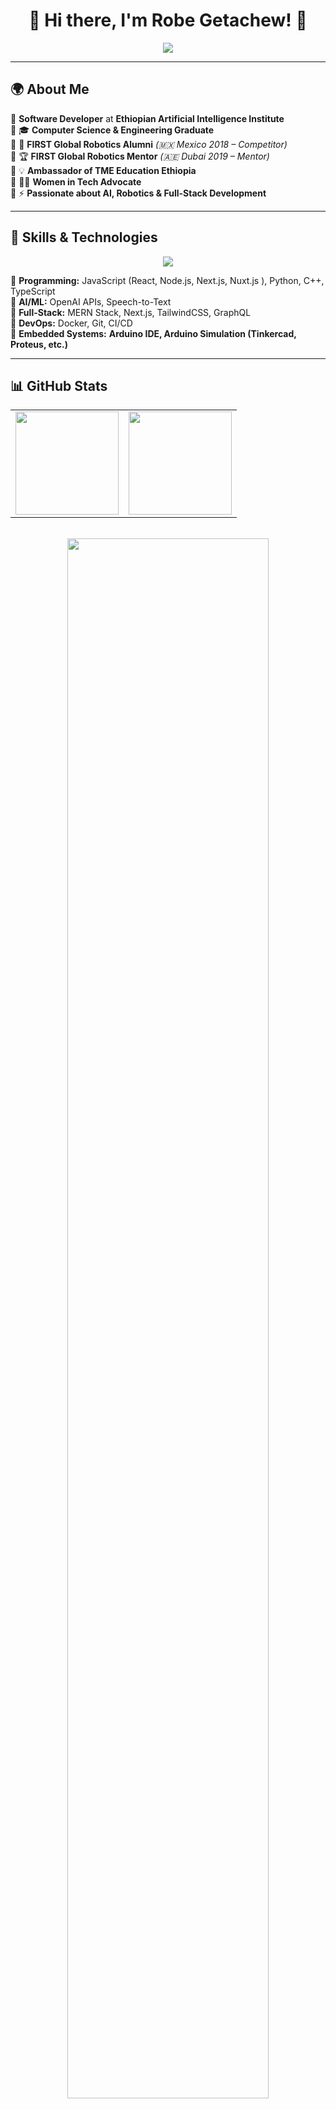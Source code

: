 <h1 align="center">🚀 Hi there, I'm Robe Getachew! 👋</h1>

<div align="center">
  <img src="https://readme-typing-svg.herokuapp.com?font=Fira+Code&weight=600&pause=1000&color=F72585&center=true&width=600&lines=Software+Developer+🚀;AI+%7C+Robotics+%7C+Full-Stack+Engineer;FIRST+Global+Alumni+(Mexico+2018);Mentor+%40+FIRST+Global+Dubai+2019;Women+in+Tech+%7C+TME+Education+Ambassador;Software+Developer+%40+Ethiopian+AI+Institute" />
</div>

---

## 🌍 **About Me**  

🔹 **Software Developer** at **Ethiopian Artificial Intelligence Institute**  
🔹 🎓 **Computer Science & Engineering Graduate**  
🔹 🤖 **FIRST Global Robotics Alumni** *(🇲🇽 Mexico 2018 – Competitor)*  
🔹 🏆 **FIRST Global Robotics Mentor** *(🇦🇪 Dubai 2019 – Mentor)*  
🔹 💡 **Ambassador of TME Education Ethiopia**  
🔹 👩‍💻 **Women in Tech Advocate**  
🔹 ⚡ **Passionate about AI, Robotics & Full-Stack Development**  

---

## 🚀 **Skills & Technologies**  

<div align="center">
  <img src="https://skillicons.dev/icons?i=js,ts,react,nodejs,graphql,tailwind,nextjs,python,cpp,docker,git,figma,arduino" />
</div>

🔹 **Programming:** JavaScript (React, Node.js, Next.js, Nuxt.js ), Python, C++, TypeScript  
🔹 **AI/ML:** OpenAI APIs, Speech-to-Text  
🔹 **Full-Stack:** MERN Stack, Next.js, TailwindCSS, GraphQL  
🔹 **DevOps:** Docker, Git, CI/CD  
🔹 **Embedded Systems:** **Arduino IDE, Arduino Simulation (Tinkercad, Proteus, etc.)**  

---

## 📊 **GitHub Stats**  

<div align="center">
  <table>
    <tr>
      <td align="center">
        <img src="https://github-readme-stats.vercel.app/api?username=robegetachew&show_icons=true&theme=radical" height="165"/>
      </td>
      <td align="center">
        <img src="https://github-readme-streak-stats.herokuapp.com/?user=robegetachew&theme=radical" height="165"/>
      </td>
    </tr>
  </table>
  
  <br>
  
  <img src="https://github-profile-trophy.vercel.app/?username=robegetachew&theme=dracula&margin-w=5&no-frame=true" width="80%"/>
</div>



---

## 🌟 **Featured Projects (Participated In)**  

🚀 **[Project Management System (React & Node.js)](#)**  
🏗 **[Construction Company Portfolio (React, TailwindCSS, Node.js)](#)**  
🤖 **[Arduino-Based Robotics Project](#)**  
🛒 **[MERN Shopping System (GraphQL, TypeScript)](#)**  
🎓 **[E-learning System (React & Node.js)](#)**  

---

## 📞 **Let's Connect**  

📧 **Email:** [robegetachew12@gmail.com](mailto:robegetachew12@gmail.com)  
📱 **Phone:** **+251 945 821 000**  
💼 **LinkedIn:** [**Robe Getachew**](https://www.linkedin.com/in/robe-getachew-005496192/)  

---

💻 **"Transforming challenges into innovations with code!"** 🚀  
⭐ **If you like my work, drop a star!** ⭐  
![Profile Views](https://komarev.com/ghpvc/?username=robegetachew&color=blue)

